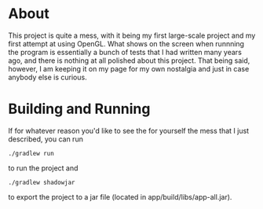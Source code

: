 # About

This project is quite a mess, with it being my first large-scale project and my first attempt at using OpenGL.
What shows on the screen when runnning the program is essentially a bunch of tests that I had written many years ago,
and there is nothing at all polished about this project. That being said, however, I am keeping it on my page
for my own nostalgia and just in case anybody else is curious.

# Building and Running

If for whatever reason you'd like to see the for yourself the mess that I just described, you can run
```console
./gradlew run
```
to run the project and
```console
./gradlew shadowjar
```
to export the project to a jar file (located in app/build/libs/app-all.jar).
